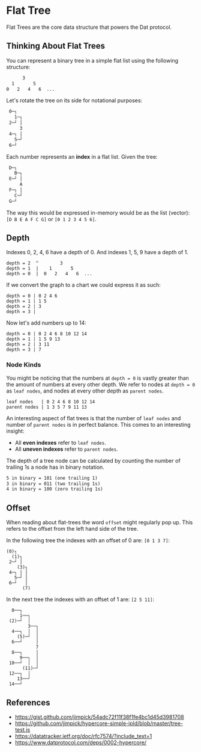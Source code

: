 # Flat Tree
Flat Trees are the core data structure that powers the Dat protocol.

## Thinking About Flat Trees
You can represent a binary tree in a simple flat list using the following
structure:

```txt
      3
  1       5
0   2   4   6  ...
```

Let's rotate the tree on its side for notational purposes:

```txt
 0─┐
   1─┐
 2─┘ │
     3
 4─┐ │
   5─┘
 6─┘
```

Each number represents an **index** in a flat list. Given the tree:

```txt
 D─┐
   B─┐
 E─┘ │
     A
 F─┐ │
   C─┘
 G─┘
```

The way this would be expressed in-memory would be as the list (vector):
`[D B E A F C G]` or `[0 1 2 3 4 5 6]`.

## Depth

Indexes 0, 2, 4, 6 have a depth of 0. And indexes 1, 5, 9 have a depth of 1.

```text
depth = 2  ^        3
depth = 1  |    1       5
depth = 0  |  0   2   4   6  ...
```

If we convert the graph to a chart we could express it as such:

```text
depth = 0 | 0 2 4 6
depth = 1 | 1 5
depth = 2 | 3
depth = 3 |
```

Now let's add numbers up to 14:

```text
depth = 0 | 0 2 4 6 8 10 12 14
depth = 1 | 1 5 9 13
depth = 2 | 3 11
depth = 3 | 7
```

### Node Kinds

You might be noticing that the numbers at `depth = 0` is vastly greater than the
amount of numbers at every other depth. We refer to nodes at `depth = 0` as
`leaf nodes`, and nodes at every other depth as `parent nodes`.

```text
leaf nodes   | 0 2 4 6 8 10 12 14
parent nodes | 1 3 5 7 9 11 13
```

An interesting aspect of flat trees is that the number of `leaf nodes` and
number of `parent nodes` is in perfect balance. This comes to an interesting
insight:

- All __even indexes__ refer to `leaf nodes`.
- All __uneven indexes__ refer to `parent nodes`.

The depth of a tree node can be calculated by counting the number of trailing 1s
a node has in binary notation.

```txt
5 in binary = 101 (one trailing 1)
3 in binary = 011 (two trailing 1s)
4 in binary = 100 (zero trailing 1s)
```

## Offset
When reading about flat-trees the word `offset` might regularly pop up. This
refers to the offset from the left hand side of the tree.

In the following tree the indexes with an offset of 0 are: `[0 1 3 7]`:

```text
(0)┐
  (1)┐
 2─┘ │
    (3)┐
 4─┐ │ │
   5─┘ │
 6─┘   │
      (7)
```

In the next tree the indexes with an offset of 1 are: `[2 5 11]`:

```text
  0──┐
     1──┐
 (2)─┘  │
        3──┐
  4──┐  │  │
    (5)─┘  │
  6──┘     │
           7
  8──┐     │
     9──┐  │
 10──┘  │  │
      (11)─┘
 12──┐  │
    13──┘
 14──┘
```

## References
- https://gist.github.com/jimpick/54adc72f11f38f1fe4bc1d45d3981708
- https://github.com/jimpick/hypercore-simple-ipld/blob/master/tree-test.js
- https://datatracker.ietf.org/doc/rfc7574/?include_text=1
- https://www.datprotocol.com/deps/0002-hypercore/
